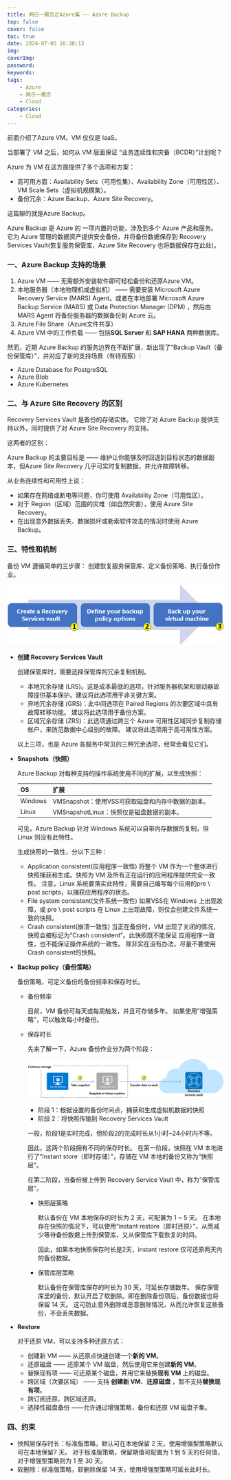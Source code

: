 ```yaml
---
title: 两日一概念之Azure篇 —— Azure Backup
top: false
cover: false
toc: true
date: 2024-07-05 16:30:13
img:
coverImg:
password:
keywords:
tags:
    - Azure
    - 两日一概念
    - Cloud
categories:
    - Cloud
---
```


前面介绍了Azure VM，VM 仅仅是 IaaS。

当部署了 VM 之后，如何从 VM 层面保证 “业务连续性和灾备（BCDR）”计划呢？

Azure 为 VM 在这方面提供了多个选项和方案：

- 高可用方面：Availability Sets（可用性集）、Availability Zone（可用性区）、VM Scale Sets（虚拟机规模集）。
- 备份冗余：Azure Backup、Azure Site Recovery。

这篇聊的就是Azure Backup。

Azure Backup 是 Azure 的 一项内置的功能，涉及到多个 Azure 产品和服务。
它为 Azure 管理的数据资产提供安全备份，并将备份数据保存到 Recovery Services Vault(恢复服务保管库，Azure Site Recovery 也将数据保存在此处)。

### 一、Azure Backup 支持的场景

1. Azure VM —— 无需额外安装软件即可轻松备份和还原Azure VM。
2. 本地服务器（本地物理机或虚拟机） —— 需要安装 Microsoft Azure Recovery Service (MARS) Agent。或者在本地部署 Microsoft Azure Backup Service (MABS) 或 Data Protection Manager (DPM) ，然后由 MARS Agent 将备份服务器的数据备份到 Azure 云。
3. Azure File Share（Azure文件共享）
4. Azure VM 中的工作负载 —— 包括**SQL Server** 和 **SAP HANA** 两种数据库。

然而，近期 Azure Backup 的服务边界在不断扩展，新出现了“Backup Vault（备份保管库）”，并对应了新的支持场景（有待观察）: 

- Azure Database for PostgreSQL
- Azure Blob
- Azure Kubernetes

### 二、与 Azure Site Recovery 的区别

Recovery Services Vault 是备份的存储实体。
它除了对 Azure Backup 提供支持以外，同时提供了对 Azure Site Recovery 的支持。

这两者的区别：

Azure Backup 的主要目标是 —— 维护让你能够及时回退到目标状态的数据副本，但Azure Site Recovery 几乎可实时复制数据，并允许故障转移。

从业务连续性和可用性上说：

- 如果存在网络或断电等问题，你可使用 Availability Zone（可用性区）。
- 对于 Region（区域）范围的灾难（如自然灾害），使用 Azure Site Recovery。
- 在出现意外数据丢失、数据损坏或勒索软件攻击的情况时使用 Azure Backup。

### 三、特性和机制

备份 VM 遵循简单的三步骤：
创建恢复服务保管库、定义备份策略、执行备份作业。

![backup-steps.png](./两日一概念之Azure篇-——-Azure-Backup/backup-steps.png)

- **创建 Recovery Services Vault**
    
    创建保管库时，需要选择保管库的冗余复制机制。
    
    - 本地冗余存储 (LRS)。这是成本最低的选项，针对服务器机架和驱动器故障提供基本保护。建议将此选项用于非关键方案。
    - 异地冗余存储 (GRS)：此中间选项在 Paired Regions 的次要区域中具有故障转移功能。 建议将此选项用于备份方案。
    - 区域冗余存储 (ZRS)：此选项通过跨三个 Azure 可用性区域同步复制存储帐户，来防范数据中心级别的故障。 建议将此选项用于高可用性方案。
    
    以上三项，也是 Azure 各服务中常见的三种冗余选项，经常会看见它们。
    
- **Snapshots（快照）**
    
    Azure Backup 对每种支持的操作系统使用不同的扩展，以生成快照：
    
    | OS | 扩展 |
    | --- | --- |
    | Windows | VMSnapshot：使用VSS可获取磁盘和内存中数据的副本。 |
    | Linux | VMSnapshotLinux：快照仅是磁盘数据的副本。 |
    
    可见，Azure Backup 针对 Windows 系统可以自带内存数据的复制，但 Linux 则没有此特性。
    
    生成快照的一致性，分以下三种：
    
    - Application consistent(应用程序一致性)
    将整个 VM 作为一个整体进行快照捕获和生成。快照为 VM 及所有正在运行的应用程序提供完全一致性。
    注意，Linux 系统要落实此特性，需要自己编写每个应用的pre \ post scripts，以捕获应用程序的状态。
    - File system consistent(文件系统一致性)
    如果VSS在 Windows 上出现故障，或 pre \ post scripts 在 Linux 上出现故障，则仅会创建文件系统一致的快照。
    - Crash consistent(崩溃一致性)
    当正在备份时，VM 出现了关闭的情况，快照会被标记为“Crash consistent”。此快照既不能保证 应用程序一致性，也不能保证操作系统的一致性。
    除非实在没有办法，尽量不要使用Crash consistent的快照。
- **Backup policy（备份策略）**
    
    备份策略，可定义备份的备份频率和保存时长。 
    
    - 备份频率
        
        目前，VM 备份可每天或每周触发，并且可存储多年。 如果使用”增强策略“，可以触发每小时备份。
        
    - 保存时长
        
        先来了解一下，Azure 备份作业分为两个阶段：
        
        ![virtual-machine-snapshot.png](./两日一概念之Azure篇-——-Azure-Backup/virtual-machine-snapshot.png)
        
        - 阶段 1：根据设置的备份时间点，捕获和生成虚拟机数据的快照
        - 阶段 2：将快照传输到 Recovery Services Vault
        
        一般，阶段1是实时完成，但阶段2的完成时长从1小时~24小时内不等。
        
        因此，这两个阶段拥有不同的保存时长。
        在第一阶段，快照在 VM 本地进行了“instant store（即时存储）”，存储在 VM 本地的备份又称为“快照层”。
        
        在第二阶段，当备份被上传到 Recovery Service Vault 中，称为“保管库层”。
        
        - 快照层策略
            
            默认备份在 VM 本地保存的时长为 2 天，可配置为 1 ~ 5 天。
            在本地存在快照的情况下，可以使用“instant restore（即时还原）”，从而减少等待备份数据上传到保管库、又从保管库下载恢复的时间。
            
            因此，如果本地快照保存时长是2天，instant restore 仅可还原两天内的备份数据。
            
        - 保管库层策略
            
            默认备份在保管库保存的时长为 30 天，可延长存储数年。
            保存保管库里的备份，默认开启了软删除。即在删除备份项后，备份数据也将保留 14 天。 这可防止意外删除或恶意删除情况，从而允许恢复这些备份，不会丢失数据。
            
    
- **Restore**
    
    对于还原 VM，可以支持多种还原方式：
    
    - 创建新 VM —— 从还原点快速创建一个**新的 VM**。
    - 还原磁盘 —— 还原某个 VM 磁盘，然后使用它来创建**新的 VM**。
    - 替换现有项 —— 可还原某个磁盘，并用它来替换**现有 VM** 上的磁盘。
    - 跨区域（次要区域） —— 支持 **创建新 VM**、**还原磁盘** ，暂不支持**替换现有项**。
    - 跨订阅还原、跨区域还原。
    - 选择性磁盘备份 ——允许通过增强策略，备份和还原 VM 磁盘子集。

### 四、约束

- 快照层保存时长：标准版策略，默认可在本地保留 2 天，使用增强型策略默认可在本地保留7 天。 对于标准版策略，保留期值可配置为 1 到 5 天的任何值，对于增强型策略则为 1 至 30 天。
- 软删除：标准版策略，软删除保留 14 天，使用增强型策略可延长此时长。